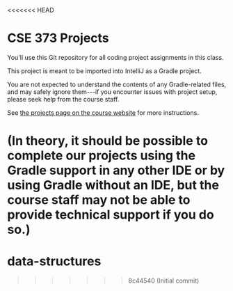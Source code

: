<<<<<<< HEAD
# CSE 373 Projects

You'll use this Git repository for all coding project assignments in this class.

This project is meant to be imported into IntelliJ as a Gradle project.

You are not expected to understand the contents of any Gradle-related files, 
and may safely ignore them---if you encounter issues with project setup, please
seek help from the course staff.

See [the projects page on the course website](https://cs.uw.edu/373/projects/)
for more instructions.

(In theory, it should be possible to complete our projects using the Gradle 
support in any other IDE or by using Gradle without an IDE, but the course 
staff may not be able to provide technical support if you do so.)
=======
# data-structures
>>>>>>> 8c44540 (Initial commit)

